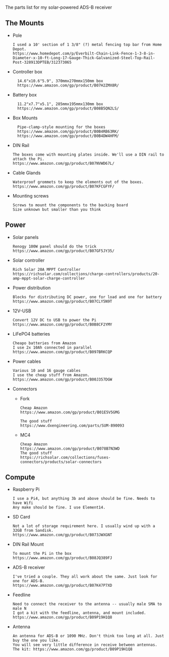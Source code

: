 The parts list for my solar-powered ADS-B receiver

## The Mounts
- Pole

      I used a 10' section of 1 3/8" (?) metal fencing top bar from Home Depot.
      https://www.homedepot.com/p/Everbilt-Chain-Link-Fence-1-3-8-in-Diameter-x-10-ft-Long-17-Gauge-Thick-Galvanized-Steel-Top-Rail-Post-328913DPTEB/312373065

- Controller box

        14.6"x10.6"5.9", 370mmx270mmx150mm box
        https://www.amazon.com/gp/product/B07H2ZMX8R/

- Battery box

        11.2"x7.7"x5.1", 285mmx195mmx130mm box
        https://www.amazon.com/gp/product/B08B5QN2LS/

- Box Mounts

        Pipe-clamp-style mounting for the boxes
        https://www.amazon.com/gp/product/B0B4RB63RK/
        https://www.amazon.com/gp/product/B0B4DW4HFM/

- DIN Rail

      The boxes come with mounting plates inside. We'll use a DIN rail to attach the Pi.  
      https://www.amazon.com/gp/product/B07NVWD67L/

- Cable Glands

      Waterproof grommets to keep the elements out of the boxes.
      https://www.amazon.com/gp/product/B07KFCGFYF/

- Mounting screws

      Screws to mount the components to the backing board
      Size unknown but smaller than you think

## Power
- Solar panels

      Renogy 100W panel should do the trick
      https://www.amazon.com/gp/product/B07GF5JY35/

- Solar controller

      Rich Solar 20A MPPT Controller
      https://richsolar.com/collections/charge-controllers/products/20-amp-mppt-solar-charge-controller

- Power distribution

      Blocks for distributing DC power, one for load and one for battery
      https://www.amazon.com/gp/product/B07CLY5N9T

- 12V-USB

      Convert 12V DC to USB to power the Pi
      https://www.amazon.com/gp/product/B0B8CF2YMY

- LiFePO4 batteries

      Cheapo batteries from Amazon
      I use 2x 10Ah connected in parallel
      https://www.amazon.com/gp/product/B097BRKCQP

- Power cables

      Various 10 and 16 gauge cables
      I use the cheap stuff from Amazon.
      https://www.amazon.com/gp/product/B00J357DGW

- Connectors
  - Fork

        Cheap Amazon 
        https://www.amazon.com/gp/product/B01E5V5GMG

        The good stuff
        https://www.dxengineering.com/parts/SUM-890093

  - MC4
  
        Cheap Amazon
        https://www.amazon.com/gp/product/B078B7N3WD
        The good stuff
        https://richsolar.com/collections/fuses-connectors/products/solar-connectors

## Compute
- Raspberry Pi

      I use a Pi4, but anything 3b and above should be fine. Needs to have Wifi
      Any make should be fine. I use Element14.

- SD Card

      Not a lot of storage requirement here. I usually wind up with a 32GB from Sandisk.
      https://www.amazon.com/gp/product/B073JWXGNT

- DIN Rail Mount

      To mount the Pi in the box
      https://www.amazon.com/gp/product/B08JQ389FJ

- ADS-B receiver

      I've tried a couple. They all work about the same. Just look for one for ADS-B.
      https://www.amazon.com/gp/product/B07K47P7XD

- Feedline

      Need to connect the receiver to the antenna -- usually male SMA to male N
      I got a kit with the feedline, antenna, and mount included.
      https://www.amazon.com/gp/product/B09P19H1Q8

- Antenna

      An antenna for ADS-B or 1090 MHz. Don't think too long at all. Just buy the one you like.
      You will see very little difference in receive between antennas.
      The kit: https://www.amazon.com/gp/product/B09P19H1Q8